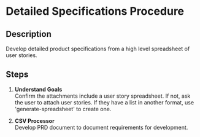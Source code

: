 # Detailed Specifications Procedure

## Description
Develop detailed product specifications from a high level spreadsheet of user stories.

## Steps
1. **Understand Goals**  
   Confirm the attachments include a user story spreadsheet. If not, ask the user to attach user stories. If they have a list in another format, use 'generate-spreadsheet' to create one.

2. **CSV Processor**  
   Develop PRD document to document requirements for development.
